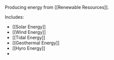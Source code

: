 Producing energy from [[Renewable Resources]].

Includes:

- [[Solar Energy]]
- [[Wind Energy]]
- [[Tidal Energy]]
- [[Geothermal Energy]]
- [[Hyro Energy]]
- 